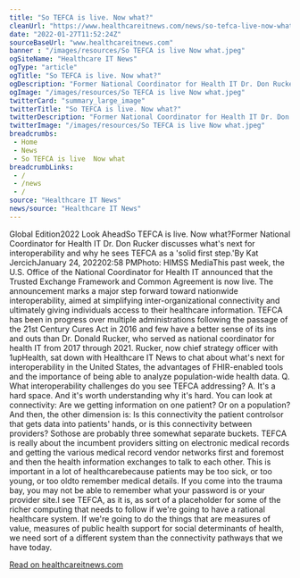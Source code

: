 ```yaml
--- 
title: "So TEFCA is live. Now what?"
cleanUrl: "https://www.healthcareitnews.com/news/so-tefca-live-now-what"
date: "2022-01-27T11:52:24Z"
sourceBaseUrl: "www.healthcareitnews.com"
banner : "/images/resources/So TEFCA is live Now what.jpeg"
ogSiteName: "Healthcare IT News"
ogType: "article"
ogTitle: "So TEFCA is live. Now what?"
ogDescription: "Former National Coordinator for Health IT Dr. Don Rucker discusses what's next for interoperability and why he sees TEFCA as a \"solid first step.\""
ogImage: "/images/resources/So TEFCA is live Now what.jpeg"
twitterCard: "summary_large_image"
twitterTitle: "So TEFCA is live. Now what?"
twitterDescription: "Former National Coordinator for Health IT Dr. Don Rucker discusses what's next for interoperability and why he sees TEFCA as a \"solid first step.\""
twitterImage: "/images/resources/So TEFCA is live Now what.jpeg"
breadcrumbs:
 - Home
 - News
 - So TEFCA is live  Now what
breadcrumbLinks:
 - / 
 - /news
 - / 
source: "Healthcare IT News"
news/source: "Healthcare IT News"
---
```

Global Edition2022 Look AheadSo TEFCA is live. Now what?Former National Coordinator for Health IT Dr. Don Rucker discusses what's next for interoperability and why he sees TEFCA as a 'solid first step.'By Kat JercichJanuary 24, 202202:58 PMPhoto: HIMSS MediaThis past week, the U.S. Office of the National Coordinator for Health IT announced that the Trusted Exchange Framework and Common Agreement is now live. The announcement marks a major step forward toward nationwide interoperability, aimed at simplifying inter-organizational connectivity and ultimately giving individuals access to their healthcare information. TEFCA has been in progress over multiple administrations following the passage of the 21st Century Cures Act in 2016 and few have a better sense of its ins and outs than Dr. Donald Rucker, who served as national coordinator for health IT from 2017 through 2021. Rucker, now chief strategy officer with 1upHealth, sat down with Healthcare IT News to chat about what's next for interoperability in the United States, the advantages of FHIR-enabled tools and the importance of being able to analyze population-wide health data. Q. What interoperability challenges do you see TEFCA addressing? A. It's a hard space. And it's worth understanding why it's hard. You can look at connectivity: Are we getting information on one patient? Or on a population? And then, the other dimension is: Is this connectivity the patient controlsor that gets data into patients' hands, or is this connectivity between providers? Sothose are probably three somewhat separate buckets. TEFCA is really about the incumbent providers sitting on electronic medical records and getting the various medical record vendor networks first and foremost and then the health information exchanges to talk to each other. This is important in a lot of healthcarebecause patients may be too sick, or too young, or too oldto remember medical details. If you come into the trauma bay, you may not be able to remember what your password is or your provider site.I see TEFCA, as it is, as sort of a placeholder for some of the richer computing that needs to follow if we're going to have a rational healthcare system. If we're going to do the things that are measures of value, measures of public health support for social determinants of health, we need sort of a different system than the connectivity pathways that we have today.  
  
[Read on healthcareitnews.com](https://www.healthcareitnews.com/news/so-tefca-live-now-what)
